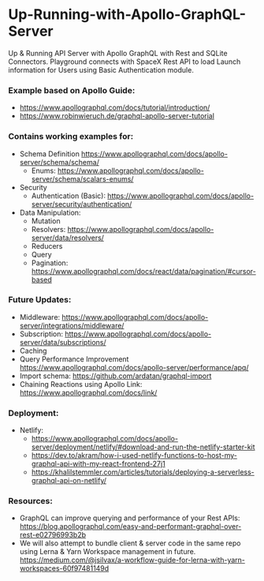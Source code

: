 # Up-Running-with-Apollo-GraphQL-Server
Up &amp; Running API Server with Apollo GraphQL with Rest and SQLite Connectors. Playground connects with SpaceX Rest API to load Launch information for Users using Basic Authentication module.

### Example based on Apollo Guide:
* https://www.apollographql.com/docs/tutorial/introduction/
* https://www.robinwieruch.de/graphql-apollo-server-tutorial

### Contains working examples for:
* Schema Definition https://www.apollographql.com/docs/apollo-server/schema/schema/
  * Enums: https://www.apollographql.com/docs/apollo-server/schema/scalars-enums/
* Security
  * Authentication (Basic): https://www.apollographql.com/docs/apollo-server/security/authentication/
* Data Manipulation:
  * Mutation
  * Resolvers: https://www.apollographql.com/docs/apollo-server/data/resolvers/
  * Reducers
  * Query
  * Pagination: https://www.apollographql.com/docs/react/data/pagination/#cursor-based

### Future Updates:
* Middleware: https://www.apollographql.com/docs/apollo-server/integrations/middleware/
* Subscription: https://www.apollographql.com/docs/apollo-server/data/subscriptions/
* Caching
* Query Performance Improvement https://www.apollographql.com/docs/apollo-server/performance/apq/
* Import schema: https://github.com/ardatan/graphql-import
* Chaining Reactions using Apollo Link: https://www.apollographql.com/docs/link/

### Deployment:
* Netlify: 
  * https://www.apollographql.com/docs/apollo-server/deployment/netlify/#download-and-run-the-netlify-starter-kit
  * https://dev.to/akram/how-i-used-netlify-functions-to-host-my-graphql-api-with-my-react-frontend-27j1
  * https://khalilstemmler.com/articles/tutorials/deploying-a-serverless-graphql-api-on-netlify/

### Resources:
* GraphQL can improve querying and performance of your Rest APIs: https://blog.apollographql.com/easy-and-performant-graphql-over-rest-e02796993b2b
* We will also attempt to bundle client & server code in the same repo using Lerna & Yarn Workspace management in future.
https://medium.com/@jsilvax/a-workflow-guide-for-lerna-with-yarn-workspaces-60f97481149d
